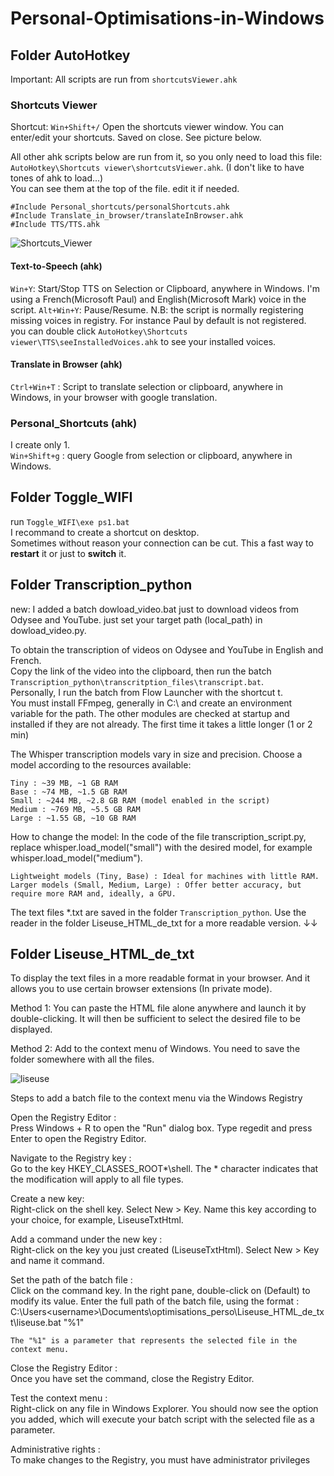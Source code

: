 # Personal-Optimisations-in-Windows  
  
## Folder AutoHotkey

Important: All scripts are run from `shortcutsViewer.ahk`

### Shortcuts Viewer

Shortcut: `Win+Shift+/` Open the shortcuts viewer window. You can enter/edit your shortcuts. Saved on close. See picture below.
    
All other ahk scripts below are run from it, so you only need to load this file: `AutoHotkey\Shortcuts viewer\shortcutsViewer.ahk`.  (I don't like to have tones of ahk to load...)  
You can see them at the top of the file. edit it if needed.
```
#Include Personal_shortcuts/personalShortcuts.ahk
#Include Translate_in_browser/translateInBrowser.ahk
#Include TTS/TTS.ahk
```
  
![Shortcuts_Viewer](Assets/shortcutsViewer.png)

#### Text-to-Speech (ahk)

`Win+Y`: Start/Stop TTS on Selection or Clipboard, anywhere in Windows. I'm using a French(Microsoft Paul) and English(Microsoft Mark) voice in the script. 
`Alt+Win+Y`: Pause/Resume.
N.B: the script is normally registering missing voices in registry. For instance Paul by default is not registered.  
you can double click `AutoHotkey\Shortcuts viewer\TTS\seeInstalledVoices.ahk` to see your installed voices.
  
#### Translate in Browser (ahk)

`Ctrl+Win+T` : Script to translate selection or clipboard, anywhere in Windows, in your browser with google translation. 

### Personal_Shortcuts (ahk)

I create only 1.  
`Win+Shift+g` : query Google from selection or clipboard, anywhere in Windows.

## Folder Toggle_WIFI
  
run `Toggle_WIFI\exe ps1.bat`  
I recommand to create a shortcut on desktop.  
Sometimes without reason your connection can be cut. This a fast way to **restart** it or just to **switch** it.

## Folder Transcription_python

new: I added a batch dowload_video.bat just to download videos from Odysee and YouTube. just set your target path (local_path) in dowload_video.py.
  
To obtain the transcription of videos on Odysee and YouTube in English and French.  
Copy the link of the video into the clipboard, then run the batch `Transcription_python\transcritption_files\transcript.bat`.  
Personally, I run the batch from Flow Launcher with the shortcut t.  
You must install FFmpeg, generally in C:\ and create an environment variable for the path. The other modules are checked at startup and installed if they are not already. The first time it takes a little longer (1 or 2 min)  

The Whisper transcription models vary in size and precision. Choose a model according to the resources available: 

    Tiny : ~39 MB, ~1 GB RAM
    Base : ~74 MB, ~1.5 GB RAM
    Small : ~244 MB, ~2.8 GB RAM (model enabled in the script)
    Medium : ~769 MB, ~5.5 GB RAM
    Large : ~1.55 GB, ~10 GB RAM

How to change the model: In the code of the file transcription_script.py, replace whisper.load_model("small") with the desired model, for example whisper.load_model("medium").

    Lightweight models (Tiny, Base) : Ideal for machines with little RAM.
    Larger models (Small, Medium, Large) : Offer better accuracy, but require more RAM and, ideally, a GPU.

The text files *.txt are saved in the folder `Transcription_python`. Use the reader in the folder Liseuse_HTML_de_txt for a more readable version. ↓↓


## Folder Liseuse_HTML_de_txt

To display the text files in a more readable format in your browser. And it allows you to use certain browser extensions (In private mode).

Method 1: You can paste the HTML file alone anywhere and launch it by double-clicking. It will then be sufficient to select the desired file to be displayed.

Method 2: Add to the context menu of Windows. You need to save the folder somewhere with all the files.

![liseuse](Assets/liseuse.png)

Steps to add a batch file to the context menu via the Windows Registry

Open the Registry Editor :  
    Press Windows + R to open the "Run" dialog box.
    Type regedit and press Enter to open the Registry Editor.

Navigate to the Registry key :  
    Go to the key HKEY_CLASSES_ROOT\*\shell. The * character indicates that the modification will apply to all file types.

Create a new key:  
    Right-click on the shell key.
    Select New > Key.
    Name this key according to your choice, for example, LiseuseTxtHtml.

Add a command under the new key :  
    Right-click on the key you just created (LiseuseTxtHtml).
    Select New > Key and name it command.

Set the path of the batch file :  
    Click on the command key.
    In the right pane, double-click on (Default) to modify its value.
    Enter the full path of the batch file, using the format :
    C:\Users\<username>\Documents\optimisations_perso\Liseuse_HTML_de_txt\liseuse.bat "%1"

    The "%1" is a parameter that represents the selected file in the context menu.

Close the Registry Editor :  
    Once you have set the command, close the Registry Editor.

Test the context menu :  
    Right-click on any file in Windows Explorer.
    You should now see the option you added, which will execute your batch script with the selected file as a parameter.

Administrative rights :  
    To make changes to the Registry, you must have administrator privileges
